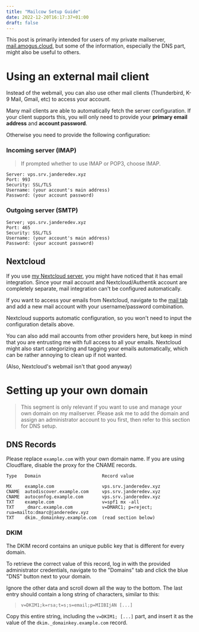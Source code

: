 ```yaml
---
title: "Mailcow Setup Guide"
date: 2022-12-20T16:17:37+01:00
draft: false
---
```


This post is primarily intended for users of my private mailserver, [mail.amogus.cloud](https://mail.amogus.cloud), but some of the information, especially the DNS part, might also be useful to others.

<!--more-->

# Using an external mail client

Instead of the webmail, you can also use other mail clients (Thunderbird, K-9 Mail, Gmail, etc) to access your account.

Many mail clients are able to automatically fetch the server configuration. If your client supports this, you will only need to provide your **primary email address** and **account password**.

Otherwise you need to provide the following configuration:

### Incoming server (IMAP)
> If prompted whether to use IMAP or POP3, choose IMAP.
```
Server: vps.srv.janderedev.xyz
Port: 993
Security: SSL/TLS
Username: (your account's main address)
Password: (your account password)
```

### Outgoing server (SMTP)
```
Server; vps.srv.janderedev.xyz
Port: 465
Security: SSL/TLS
Username: (your account's main address)
Password: (your account password)
```

## Nextcloud

If you use [my Nextcloud server](https://amogus.cloud), you might have noticed that it has email integration. Since your mail account and Nextcloud/Authentik account are completely separate, mail integration can't be configured automatically.

If you want to access your emails from Nextcloud, navigate to the [mail tab](https://amogus.cloud/apps/mail/) and add a new mail account with your username/password combination.

Nextcloud supports automatic configuration, so you won't need to input the configuration details above.

You can also add mail accounts from other providers here, but keep in mind that you are entrusting me with full access to all your emails. Nextcloud might also start categorizing and tagging your emails automatically, which can be rather annoying to clean up if not wanted.

(Also, Nextcloud's webmail isn't that good anyway)

# Setting up your own domain

> This segment is only relevant if you want to use and manage your own domain on my mailserver. Please ask me to add the domain and assign an administrator account to you first, then refer to this section for DNS setup.

## DNS Records

Please replace `example.com` with your own domain name. If you are using Cloudflare, disable the proxy for the CNAME records.

```
Type   Domain                       Record value

MX     example.com                  vps.srv.janderedev.xyz
CNAME  autodiscover.example.com     vps.srv.janderedev.xyz
CNAME  autoconfog.example.com       vps.srv.janderedev.xyz
TXT    example.com                  v=spf1 mx -all
TXT    _dmarc.example.com           v=DMARC1; p=reject; rua=mailto:dmarc@janderedev.xyz
TXT    dkim._domainkey.example.com  (read section below)
```

### DKIM

The DKIM record contains an unique public key that is different for every domain.

To retrieve the correct value of this record, log in with the provided administrator credentials, navigate to the "Domains" tab and click the blue "DNS" button next to your domain.

Ignore the other data and scroll down all the way to the bottom. The last entry should contain a long string of characters, similar to this:

> `v=DKIM1;k=rsa;t=s;s=email;p=MIIBIjAN [...]`

Copy this entire string, including the `v=DKIM1; [...]` part, and insert it as the value of the `dkim._domainkey.example.com` record.
